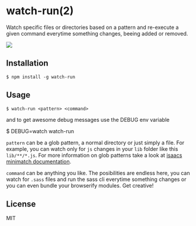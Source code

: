 # watch-run(2)

Watch specific files or directories based on a pattern and re-execute a given command everytime something changes, beeing added or removed.

![](https://i.cloudup.com/uwoCuagFjWg/V5m7Kg.png)

## Installation

	$ npm install -g watch-run

## Usage

	$ watch-run <pattern> <command>

and to get awesome debug messages use the DEBUG env variable
  
  $ DEBUG=watch watch-run <pattern> <command>

`pattern` can be a glob pattern, a normal directory or just simply a file. For example, you can watch only for `js` changes in your `lib` folder like this `lib/**/*.js`. For more information on glob patterns take a look at [isaacs minimatch documentation](https://github.com/isaacs/minimatch).

`command` can be anything you like. The posibilities are endless here, you can watch for `.sass` files and run the sass cli everytime something changes or you can even bundle your browserify modules. Get creative!

## License

MIT



